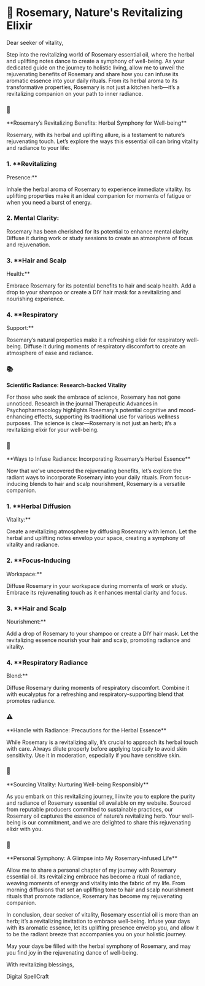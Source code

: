 # 🌿 Rosemary, Nature's Revitalizing Elixir

Dear seeker of vitality,

Step into the revitalizing world of Rosemary essential oil, where the
herbal and uplifting notes dance to create a symphony of well-being. As
your dedicated guide on the journey to holistic living, allow me to
unveil the rejuvenating benefits of Rosemary and share how you can
infuse its aromatic essence into your daily rituals. From its herbal
aroma to its transformative properties, Rosemary is not just a kitchen
herb—it’s a revitalizing companion on your path to inner radiance.

### 🌿
\*\*Rosemary’s Revitalizing Benefits: Herbal Symphony for
Well-being\*\*

Rosemary, with its herbal and uplifting allure, is a testament to
nature’s rejuvenating touch. Let’s explore the ways this essential oil
can bring vitality and radiance to your life:

### 1. \*\*Revitalizing
Presence:\*\*

Inhale the herbal aroma of Rosemary to experience immediate vitality.
Its uplifting properties make it an ideal companion for moments of
fatigue or when you need a burst of energy.

### 2. **Mental Clarity:**

Rosemary has been cherished for its potential to enhance mental
clarity. Diffuse it during work or study sessions to create an
atmosphere of focus and rejuvenation.

### 3. \*\*Hair and Scalp
Health:\*\*

Embrace Rosemary for its potential benefits to hair and scalp health.
Add a drop to your shampoo or create a DIY hair mask for a revitalizing
and nourishing experience.

### 4. \*\*Respiratory
Support:\*\*

Rosemary’s natural properties make it a refreshing elixir for
respiratory well-being. Diffuse it during moments of respiratory
discomfort to create an atmosphere of ease and radiance.

### 📚
**Scientific Radiance: Research-backed Vitality**

For those who seek the embrace of science, Rosemary has not gone
unnoticed. Research in the journal Therapeutic Advances in
Psychopharmacology highlights Rosemary’s potential cognitive and
mood-enhancing effects, supporting its traditional use for various
wellness purposes. The science is clear—Rosemary is not just an herb;
it’s a revitalizing elixir for your well-being.

### 🌿
\*\*Ways to Infuse Radiance: Incorporating Rosemary’s Herbal
Essence\*\*

Now that we’ve uncovered the rejuvenating benefits, let’s explore the
radiant ways to incorporate Rosemary into your daily rituals. From
focus-inducing blends to hair and scalp nourishment, Rosemary is a
versatile companion.

### 1. \*\*Herbal Diffusion
Vitality:\*\*

Create a revitalizing atmosphere by diffusing Rosemary with lemon.
Let the herbal and uplifting notes envelop your space, creating a
symphony of vitality and radiance.

### 2. \*\*Focus-Inducing
Workspace:\*\*

Diffuse Rosemary in your workspace during moments of work or study.
Embrace its rejuvenating touch as it enhances mental clarity and
focus.

### 3. \*\*Hair and Scalp
Nourishment:\*\*

Add a drop of Rosemary to your shampoo or create a DIY hair mask. Let
the revitalizing essence nourish your hair and scalp, promoting radiance
and vitality.

### 4. \*\*Respiratory Radiance
Blend:\*\*

Diffuse Rosemary during moments of respiratory discomfort. Combine it
with eucalyptus for a refreshing and respiratory-supporting blend that
promotes radiance.

### ⚠️
\*\*Handle with Radiance: Precautions for the Herbal
Essence\*\*

While Rosemary is a revitalizing ally, it’s crucial to approach its
herbal touch with care. Always dilute properly before applying topically
to avoid skin sensitivity. Use it in moderation, especially if you have
sensitive skin.

### 🌿
\*\*Sourcing Vitality: Nurturing Well-being
Responsibly\*\*

As you embark on this revitalizing journey, I invite you to explore
the purity and radiance of Rosemary essential oil available on my
website. Sourced from reputable producers committed to sustainable
practices, our Rosemary oil captures the essence of nature’s
revitalizing herb. Your well-being is our commitment, and we are
delighted to share this rejuvenating elixir with you.

### 🌿
\*\*Personal Symphony: A Glimpse into My Rosemary-infused
Life\*\*

Allow me to share a personal chapter of my journey with Rosemary
essential oil. Its revitalizing embrace has become a ritual of radiance,
weaving moments of energy and vitality into the fabric of my life. From
morning diffusions that set an uplifting tone to hair and scalp
nourishment rituals that promote radiance, Rosemary has become my
rejuvenating companion.

In conclusion, dear seeker of vitality, Rosemary essential oil is
more than an herb; it’s a revitalizing invitation to embrace well-being.
Infuse your days with its aromatic essence, let its uplifting presence
envelop you, and allow it to be the radiant breeze that accompanies you
on your holistic journey.

May your days be filled with the herbal symphony of Rosemary, and may
you find joy in the rejuvenating dance of well-being.

With revitalizing blessings, 

Digital SpellCraft
